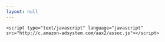 ```yaml
---
layout: null
---
```


<script type="text/javascript" language="javascript">
      var aax_size='300x600';
      var aax_pubname = 'kd01f-21';
      var aax_src='302';
    </script>
    <script type="text/javascript" language="javascript" src="http://c.amazon-adsystem.com/aax2/assoc.js"></script>
